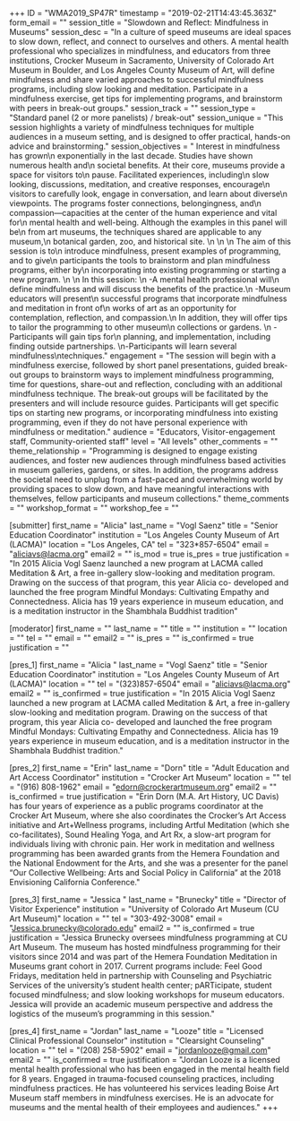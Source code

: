 +++
ID = "WMA2019_SP47R"
timestamp = "2019-02-21T14:43:45.363Z"
form_email = ""
session_title = "Slowdown and Reflect: Mindfulness in Museums"
session_desc = "In a culture of speed museums are ideal spaces to slow down, reflect, and connect to ourselves and others. A mental health professional who specializes in mindfulness, and educators from three institutions, Crocker Museum in Sacramento, University of Colorado Art Museum in Boulder, and Los Angeles County Museum of Art, will define mindfulness and share varied approaches to successful mindfulness programs, including slow looking and meditation. Participate in a mindfulness exercise, get tips for implementing programs, and brainstorm with peers in break-out groups."
session_track = ""
session_type = "Standard panel (2 or more panelists) / break-out"
session_unique = "This session highlights a variety of mindfulness techniques for multiple audiences in a museum setting, and is designed to offer practical, hands-on advice and brainstorming."
session_objectives = " Interest in mindfulness has grown\n  exponentially in the last decade. Studies have shown numerous health and\n  societal benefits. At their core, museums provide a space for visitors to\n  pause.  Facilitated experiences, including\n  slow looking, discussions, meditation, and creative responses, encourage\n  visitors to carefully look, engage in conversation, and learn about diverse\n  viewpoints. The programs foster connections, belongingness, and\n  compassion—capacities at the center of the human experience and vital for\n  mental health and well-being. Although the examples in this panel will be\n  from art museums, the techniques shared are applicable to any museum,\n  botanical garden, zoo, and historical site. \n  \n   \n  The aim of this session is to\n  introduce mindfulness, present examples of programming, and to give\n  participants the tools to brainstorm and plan mindfulness programs, either by\n  incorporating into existing programming or starting a new program. \n   \n  In this session: \n  -A mental health professional will\n  define mindfulness and will discuss the benefits of the practice.\n  -Museum educators will present\n  successful programs that incorporate mindfulness and meditation in front of\n  works of art as an opportunity for contemplation, reflection, and compassion.\n  In addition, they will offer tips to tailor the programming to other museum\n  collections or gardens.   \n  -Participants will gain tips for\n  planning, and implementation, including finding outside partnerships. \n-Participants will learn several mindfulness\ntechniques."
engagement = "The session will begin with a mindfulness exercise, followed by short panel presentations, guided break-out groups to brainstorm ways to implement mindfulness programming, time for questions, share-out and reflection, concluding with an additional mindfulness technique. The break-out groups will be facilitated by the presenters and will include resource guides. Participants will get specific tips on starting new programs, or incorporating mindfulness into existing programming, even if they do not have personal experience with mindfulness or meditation."
audience = "Educators, Visitor-engagement staff, Community-oriented staff"
level = "All levels"
other_comments = ""
theme_relationship = "Programming is designed to engage existing audiences, and foster new audiences through mindfulness based activities in museum galleries, gardens, or sites. In addition, the programs address the societal need to unplug from a fast-paced and overwhelming world by providing spaces to slow down, and have meaningful interactions with themselves, fellow participants and museum collections."
theme_comments = ""
workshop_format = ""
workshop_fee = ""

[submitter]
first_name = "Alicia"
last_name = "Vogl Saenz"
title = "Senior Education Coordinator"
institution = "Los Angeles County Museum of Art (LACMA)"
location = "Los Angeles, CA"
tel = "323*857-6504"
email = "aliciavs@lacma.org"
email2 = ""
is_mod = true
is_pres = true
justification = "In 2015 Alicia Vogl Saenz launched a new program at LACMA called Meditation & Art, a free in-gallery slow-looking and meditation program. Drawing on the success of that program, this year Alicia co- developed and launched the free program Mindful Mondays: Cultivating Empathy and Connectedness. Alicia has 19 years experience in museum education, and is a meditation instructor in the Shambhala Buddhist tradition"

[moderator]
first_name = ""
last_name = ""
title = ""
institution = ""
location = ""
tel = ""
email = ""
email2 = ""
is_pres = ""
is_confirmed = true
justification = ""

[pres_1]
first_name = "Alicia "
last_name = "Vogl Saenz"
title = "Senior Education Coordinator"
institution = "Los Angeles County Museum of Art (LACMA)"
location = ""
tel = "(323)857-6504"
email = "aliciavs@lacma.org"
email2 = ""
is_confirmed = true
justification = "In 2015 Alicia Vogl Saenz launched a new program at LACMA called Meditation & Art, a free in-gallery slow-looking and meditation program. Drawing on the success of that program, this year Alicia co- developed and launched the free program Mindful Mondays: Cultivating Empathy and Connectedness. Alicia has 19 years experience in museum education, and is a meditation instructor in the Shambhala Buddhist tradition."

[pres_2]
first_name = "Erin"
last_name = "Dorn"
title = "Adult Education and Art Access Coordinator"
institution = "Crocker Art Museum"
location = ""
tel = "(916) 808-1962"
email = "edorn@crockerartmuseum.org"
email2 = ""
is_confirmed = true
justification = "Erin Dorn (M.A. Art History, UC Davis) has four years of experience as a public programs coordinator at the Crocker Art Museum, where she also coordinates the Crocker’s Art Access initiative and Art+Wellness programs, including Artful Meditation (which she co-facilitates), Sound Healing Yoga, and Art Rx, a slow-art program for individuals living with chronic pain. Her work in meditation and wellness programming has been awarded grants from the Hemera Foundation and the National Endowment for the Arts, and she was a presenter for the panel “Our Collective Wellbeing: Arts and Social Policy in California” at the 2018 Envisioning California Conference."

[pres_3]
first_name = "Jessica "
last_name = "Brunecky"
title = "Director of Visitor Experience"
institution = "University of Colorado Art Museum (CU Art Museum)"
location = ""
tel = "303-492-3008"
email = "Jessica.brunecky@colorado.edu"
email2 = ""
is_confirmed = true
justification = "Jessica Brunecky oversees mindfulness programming at CU Art Museum. The museum has hosted mindfulness programming for their visitors since 2014 and was part of the Hemera Foundation Meditation in Museums grant cohort in 2017. Current programs include: Feel Good Fridays, meditation held in partnership with Counseling and Psychiatric Services of the university’s student health center; pARTicipate, student focused mindfulness; and slow looking workshops for museum educators. Jessica will provide an academic museum perspective and address the logistics of the museum’s programming in this session."

[pres_4]
first_name = "Jordan"
last_name = "Looze"
title = "Licensed Clinical Professional Counselor"
institution = "Clearsight Counseling"
location = ""
tel = "(208) 258-5902"
email = "jordanlooze@gmail.com"
email2 = ""
is_confirmed = true
justification = "Jordan Looze is a licensed mental health professional who has been engaged in the mental health field for 8 years. Engaged in trauma-focused counseling practices, including mindfulness practices. He has volunteered his services leading Boise Art Museum staff members in mindfulness exercises. He is an advocate for museums and the mental health of their employees and audiences."
+++
